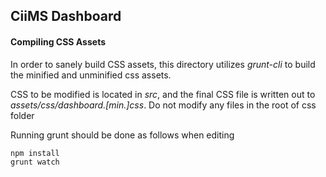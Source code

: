 ## CiiMS Dashboard

#### Compiling CSS Assets

In order to sanely build CSS assets, this directory utilizes _grunt-cli_ to build the minified and unminified css assets.

CSS to be modified is located in _src_, and the final CSS file is written out to _assets/css/dashboard.[min.]css_. Do not modify any files in the root of css folder

Running grunt should be done as follows when editing

    npm install
    grunt watch
